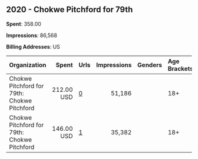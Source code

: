## 2020 - Chokwe Pitchford for 79th 
**Spent**: 358.00

**Impressions**: 86,568

**Billing Addresses**: US

|Organization|Spent|Urls|Impressions|Genders|Age Brackets|Country Codes|
|:---|---:|:---|---:|:---|:---|:---|
|Chokwe Pitchford for 79th: Chokwe Pitchford|212.00 USD|[0](https://www.snap.com/political-ads/asset/5caeca372d9ae3c5a899ed2af9caf08e1767d8de0ad02313dd4f2df5aeeef4d4?mediaType=mp4)|51,186||18+|united states|
|Chokwe Pitchford for 79th: Chokwe Pitchford|146.00 USD|[1](https://www.snap.com/political-ads/asset/5dceb53e3addd132cb431600d1926b41e2b3ba715378b9cbae3d16443182e79e?mediaType=mp4)|35,382||18+|united states|
